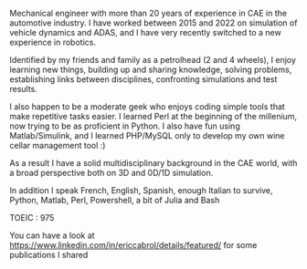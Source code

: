 
Mechanical engineer with more than 20 years of experience in CAE in the automotive industry. I have worked between 2015 and 2022 on simulation of vehicle dynamics and ADAS, and I have very recently switched to a new experience in robotics. 

Identified by my friends and family as a petrolhead (2 and 4 wheels), I enjoy learning new things, building up and sharing knowledge, solving problems, establishing links between disciplines, confronting simulations and test results.

I also happen to be a moderate geek who enjoys coding simple tools that make repetitive tasks easier. I learned Perl at the beginning of the millenium, now trying to be as proficient in Python. I also have fun using Matlab/Simulink, and I learned PHP/MySQL only to develop my own wine cellar management tool :)

As a result I have a solid multidisciplinary background in the CAE world, with a broad perspective both on 3D and 0D/1D simulation.

In addition I speak French, English, Spanish, enough Italian to survive, Python, Matlab, Perl, Powershell, a bit of Julia and Bash

TOEIC : 975

You can have a look at https://www.linkedin.com/in/ericcabrol/details/featured/ for some publications I shared

<!---
EricCabrol/EricCabrol is a ✨ special ✨ repository because its `README.md` (this file) appears on your GitHub profile.
You can click the Preview link to take a look at your changes.
--->
